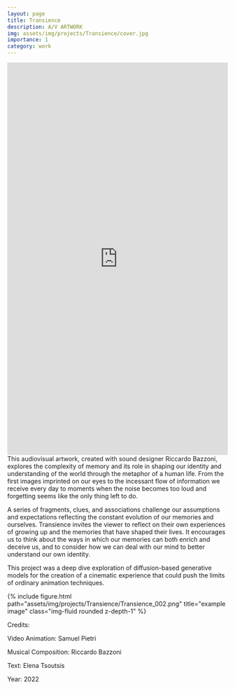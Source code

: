 ```yaml
---
layout: page
title: Transience
description: A/V ARTWORK
img: assets/img/projects/Transience/cover.jpg
importance: 1
category: work
---
```


<div style="padding:177.78% 0 0 0;position:relative;"><iframe src="https://player.vimeo.com/video/911857340?badge=0&amp;autopause=0&amp;player_id=0&amp;app_id=58479" frameborder="0" allow="autoplay; fullscreen; picture-in-picture; clipboard-write" style="position:absolute;top:0;left:0;width:100%;height:100%;" title="òlo - Transience"></iframe></div><script src="https://player.vimeo.com/api/player.js"></script>
<div class="caption">
</div>
This audiovisual artwork, created with sound designer Riccardo Bazzoni, explores the complexity of memory and its role in shaping our identity and understanding of the world through the metaphor of a human life. From the first images imprinted on our eyes to the incessant flow of information we receive every day to moments when the noise becomes too loud and forgetting seems like the only thing left to do.

A series of fragments, clues, and associations challenge our assumptions and expectations reflecting the constant evolution of our memories and ourselves.
Transience invites the viewer to reflect on their own experiences of growing up and the memories that have shaped their lives. It encourages us to think about the ways in which our memories can both enrich and deceive us, and to consider how we can deal with our mind to better understand our own identity.

This project was a deep dive exploration of diffusion-based generative models for the creation of a cinematic experience that could push the limits of ordinary animation techniques.


<div class="row justify-content-sm-center">
    <div class="col-sm mt-3 mt-md-0">
        {% include figure.html path="assets/img/projects/Transience/Transience_002.png" title="example image" class="img-fluid rounded z-depth-1" %}
    </div>
</div>

Credits:

Video Animation: Samuel Pietri

Musical Composition: Riccardo Bazzoni

Text: Elena Tsoutsis

Year: 2022


